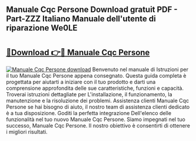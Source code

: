 ## Manuale Cqc Persone Download gratuit PDF - Part-ZZZ Italiano Manuale dell'utente di riparazione We0LE

# <h2><a href="http://dff1nt.blite.top/?on=Manuale+Cqc+Persone">🔗Download 👉🔴 Manuale Cqc Persone</a></h2>

[![Manuale Cqc Persone download](https://i.imgur.com/lujVjoI.png)](http://dff1nt.blite.top/?on=Manuale+Cqc+Persone)
Benvenuto nel manuale di Istruzioni per il tuo Manuale Cqc Persone appena consegnato. Questa guida completa è progettata per aiutarti a iniziare con il tuo prodotto e darti una comprensione approfondita delle sue caratteristiche, funzioni e capacità. Troverai istruzioni dettagliate per L'installazione, il funzionamento, la manutenzione e la risoluzione dei problemi. Assistenza clienti Manuale Cqc Persone se hai bisogno di aiuto, il nostro team di assistenza clienti dedicato è a tua disposizione. Goditi la perfetta integrazione Dell'elenco delle funzionalità nel tuo nuovo Manuale Cqc Persone. Siamo impegnati nel tuo successo, Manuale Cqc Persone. Il nostro obiettivo è consentirti di ottenere i migliori risultati.
